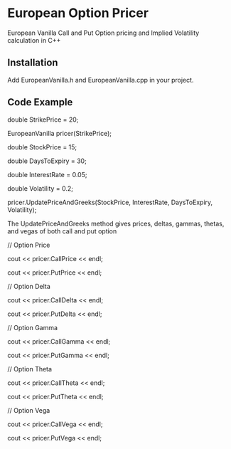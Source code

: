 # European Option Pricer

European Vanilla Call and Put Option pricing and Implied Volatility calculation in C++

## Installation

Add EuropeanVanilla.h and EuropeanVanilla.cpp in your project.

## Code Example

double StrikePrice = 20;

EuropeanVanilla pricer(StrikePrice);


double StockPrice = 15;

double DaysToExpiry = 30;

double InterestRate = 0.05;

double Volatility = 0.2;

pricer.UpdatePriceAndGreeks(StockPrice, InterestRate, DaysToExpiry, Volatility);


The UpdatePriceAndGreeks method gives prices, deltas, gammas, thetas, and vegas of both call and put option


// Option Price

cout << pricer.CallPrice << endl;

cout << pricer.PutPrice << endl;


// Option Delta

cout << pricer.CallDelta << endl;

cout << pricer.PutDelta << endl;


// Option Gamma

cout << pricer.CallGamma << endl;

cout << pricer.PutGamma << endl;


// Option Theta

cout << pricer.CallTheta << endl;

cout << pricer.PutTheta << endl;


// Option Vega

cout << pricer.CallVega << endl;

cout << pricer.PutVega << endl;
